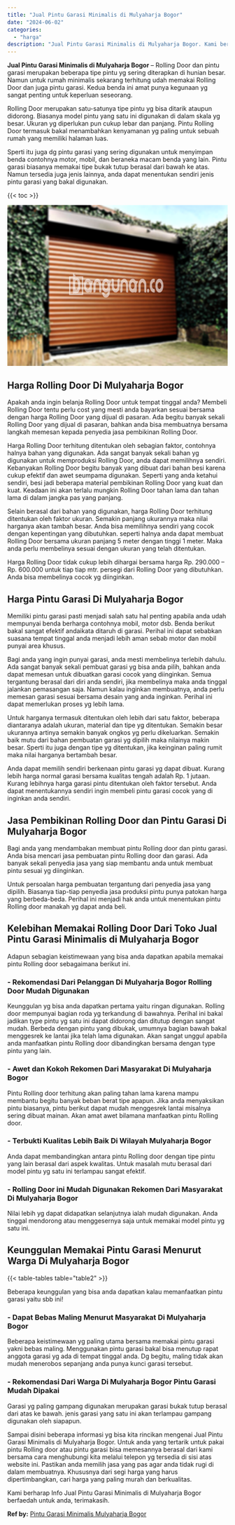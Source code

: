 ```yaml
---
title: "Jual Pintu Garasi Minimalis di Mulyaharja Bogor"
date: "2024-06-02"
categories: 
  - "harga"
description: "Jual Pintu Garasi Minimalis di Mulyaharja Bogor. Kami berharap Info Jual Pintu Garasi Minimalis di Mulyaharja Bogor berfaedah untuk anda, terimakasih...."
---
```


**Jual Pintu Garasi Minimalis di Mulyaharja Bogor** – Rolling Door dan pintu garasi merupakan beberapa tipe pintu yg sering diterapkan di hunian besar. Namun untuk rumah minimalis sekarang terhitung udah memakai Rolling Door dan juga pintu garasi. Kedua benda ini amat punya kegunaan yg sangat penting untuk keperluan seseorang.

Rolling Door merupakan satu-satunya tipe pintu yg bisa ditarik ataupun didorong. Biasanya model pintu yang satu ini digunakan di dalam skala yg besar. Ukuran yg diperlukan pun cukup lebar dan panjang. Pintu Rolling Door termasuk bakal menambahkan kenyamanan yg paling untuk sebuah rumah yang memiliki halaman luas.

Sperti itu juga dg pintu garasi yang sering digunakan untuk menyimpan benda contohnya motor, mobil, dan beraneka macam benda yang lain. Pintu garasi biasanya memakai tipe bukak tutup berasal dari bawah ke atas. Namun tersedia juga jenis lainnya, anda dapat menentukan sendiri jenis pintu garasi yang bakal digunakan.

{{< toc >}}

![Jual Pintu Garasi Minimalis di Mulyaharja Bogor](/images/pintu-garasi-55.png)

## Harga Rolling Door Di Mulyaharja Bogor

Apakah anda ingin belanja Rolling Door untuk tempat tinggal anda? Membeli Rolling Door tentu perlu cost yang mesti anda bayarkan sesuai bersama dengan harga Rolling Door yang dijual di pasaran. Ada begitu banyak sekali Rolling Door yang dijual di pasaran, bahkan anda bisa membuatnya bersama langkah memesan kepada penyedia jasa pembikinan Rolling Door.

Harga Rolling Door terhitung ditentukan oleh sebagian faktor, contohnya halnya bahan yang digunakan. Ada sangat banyak sekali bahan yg digunakan untuk memproduksi Rolling Door, anda dapat memilihnya sendiri. Kebanyakan Rolling Door begitu banyak yang dibuat dari bahan besi karena cukup efektif dan awet seumpama digunakan. Seperti yang anda ketahui sendiri, besi jadi beberapa material pembikinan Rolling Door yang kuat dan kuat. Keadaan ini akan terlalu mungkin Rolling Door tahan lama dan tahan lama di dalam jangka pas yang panjang.

Selain berasal dari bahan yang digunakan, harga Rolling Door terhitung ditentukan oleh faktor ukuran. Semakin panjang ukurannya maka nilai harganya akan tambah besar. Anda bisa memilihnya sendiri yang cocok dengan kepentingan yang dibutuhkan. seperti halnya anda dapat membuat Rolling Door bersama ukuran panjang 5 meter dengan tinggi 1 meter. Maka anda perlu membelinya sesuai dengan ukuran yang telah ditentukan.

Harga Rolling Door tidak cukup lebih dihargai bersama harga Rp. 290.000 – Rp. 600.000 untuk tiap tiap mtr. persegi dari Rolling Door yang dibutuhkan. Anda bisa membelinya cocok yg diinginkan.

## Harga Pintu Garasi Di Mulyaharja Bogor

Memiliki pintu garasi pasti menjadi salah satu hal penting apabila anda udah mempunyai benda berharga contohnya mobil, motor dsb. Benda berikut bakal sangat efektif andaikata ditaruh di garasi. Perihal ini dapat sebabkan suasana tempat tinggal anda menjadi lebih aman sebab motor dan mobil punyai area khusus.

Bagi anda yang ingin punyai garasi, anda mesti membelinya terlebih dahulu. Ada sangat banyak sekali pembuat garasi yg bisa anda pilih, bahkan anda dapat memesan untuk dibuatkan garasi cocok yang diinginkan. Semua tergantung berasal dari diri anda sendiri, jika membelinya maka anda tinggal jalankan pemasangan saja. Namun kalau inginkan membuatnya, anda perlu memesan garasi sesuai bersama desain yang anda inginkan. Perihal ini dapat memerlukan proses yg lebih lama.

Untuk harganya termasuk ditentukan oleh lebih dari satu faktor, beberapa diantaranya adalah ukuran, material dan tipe yg ditentukan. Semakin besar ukurannya artinya semakin banyak ongkos yg perlu dikeluarkan. Semakin baik mutu dari bahan pembuatan garasi yg dipilih maka nilainya makin besar. Sperti itu juga dengan tipe yg ditentukan, jika keinginan paling rumit maka nilai harganya bertambah besar.

Anda dapat memilih sendiri berkenaan pintu garasi yg dapat dibuat. Kurang lebih harga normal garasi bersama kualitas tengah adalah Rp. 1 jutaan. Kurang lebihnya harga garasi pintu ditentukan oleh faktor tersebut. Anda dapat menentukannya sendiri ingin membeli pintu garasi cocok yang di inginkan anda sendiri.

## Jasa Pembikinan Rolling Door dan Pintu Garasi Di Mulyaharja Bogor

Bagi anda yang mendambakan membuat pintu Rolling door dan pintu garasi. Anda bisa mencari jasa pembuatan pintu Rolling door dan garasi. Ada banyak sekali penyedia jasa yang siap membantu anda untuk membuat pintu sesuai yg diinginkan.

Untuk persoalan harga pembuatan tergantung dari penyedia jasa yang dipilih. Biasanya tiap-tiap penyedia jasa produksi pintu punya patokan harga yang berbeda-beda. Perihal ini menjadi hak anda untuk menentukan pintu Rolling door manakah yg dapat anda beli.

## Kelebihan Memakai Rolling Door Dari Toko Jual Pintu Garasi Minimalis di Mulyaharja Bogor

Adapun sebagian keistimewaan yang bisa anda dapatkan apabila memakai pintu Rolling door sebagaimana berikut ini.

### \- Rekomendasi Dari Pelanggan Di Mulyaharja Bogor Rolling Door Mudah Digunakan

Keunggulan yg bisa anda dapatkan pertama yaitu ringan digunakan. Rolling door mempunyai bagian roda yg terkandung di bawahnya. Perihal ini bakal jadikan type pintu yg satu ini dapat didorong dan ditutup dengan sangat mudah. Berbeda dengan pintu yang dibukak, umumnya bagian bawah bakal menggesrek ke lantai jika telah lama digunakan. Akan sangat unggul apabila anda manfaatkan pintu Rolling door dibandingkan bersama dengan type pintu yang lain.

### \- Awet dan Kokoh Rekomen Dari Masyarakat Di Mulyaharja Bogor

Pintu Rolling door terhitung akan paling tahan lama karena mampu membantu begitu banyak beban berat tipe apapun. Jika anda menyaksikan pintu biasanya, pintu berikut dapat mudah menggesrek lantai misalnya sering dibuat mainan. Akan amat awet bilamana manfaatkan pintu Rolling door.

### \- Terbukti Kualitas Lebih Baik Di Wilayah Mulyaharja Bogor

Anda dapat membandingkan antara pintu Rolling door dengan tipe pintu yang lain berasal dari aspek kwalitas. Untuk masalah mutu berasal dari model pintu yg satu ini terlampau sangat efektif.

### \- Rolling Door ini Mudah Digunakan Rekomen Dari Masyarakat Di Mulyaharja Bogor

Nilai lebih yg dapat didapatkan selanjutnya ialah mudah digunakan. Anda tinggal mendorong atau menggesernya saja untuk memakai model pintu yg satu ini.

## Keunggulan Memakai Pintu Garasi Menurut Warga Di Mulyaharja Bogor

{{< table-tables table="table2" >}}

Beberapa keunggulan yang bisa anda dapatkan kalau memanfaatkan pintu garasi yaitu sbb ini!

### \- Dapat Bebas Maling Menurut Masyarakat Di Mulyaharja Bogor

Beberapa keistimewaan yg paling utama bersama memakai pintu garasi yakni bebas maling. Menggunakan pintu garasi bakal bisa menutup rapat anggota garasi yg ada di tempat tinggal anda. Dg begitu, maling tidak akan mudah menerobos sepanjang anda punya kunci garasi tersebut.

### \- Rekomendasi Dari Warga Di Mulyaharja Bogor Pintu Garasi Mudah Dipakai

Garasi yg paling gampang digunakan merupakan garasi bukak tutup berasal dari atas ke bawah. jenis garasi yang satu ini akan terlampau gampang digunakan oleh siapapun.

Sampai disini beberapa informasi yg bisa kita rincikan mengenai Jual Pintu Garasi Minimalis di Mulyaharja Bogor. Untuk anda yang tertarik untuk pakai pintu Rolling door atau pintu garasi bisa memesannya berasal dari kami bersama cara menghubungi kita melalui telepon yg tersedia di sisi atas website ini. Pastikan anda memilih jasa yang pas agar anda tidak rugi di dalam membuatnya. Khususnya dari segi harga yang harus dipertimbangkan, cari harga yang paling murah dan berkualitas.

Kami berharap Info Jual Pintu Garasi Minimalis di Mulyaharja Bogor berfaedah untuk anda, terimakasih.

**Ref by:** [Pintu Garasi Minimalis Mulyaharja Bogor](https://id.wikipedia.org/wiki/Pintu)
